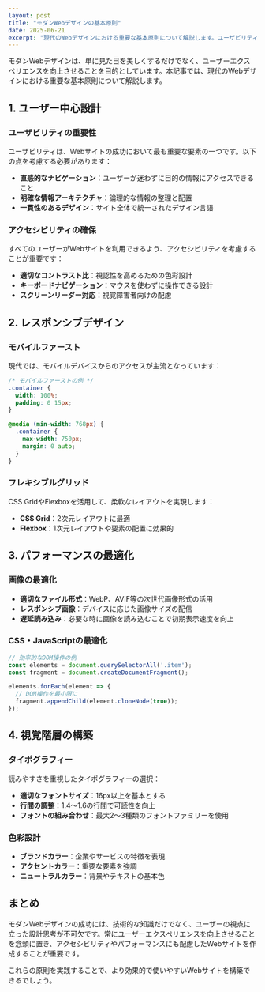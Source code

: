 ```yaml
---
layout: post
title: "モダンWebデザインの基本原則"
date: 2025-06-21
excerpt: "現代のWebデザインにおける重要な基本原則について解説します。ユーザビリティ、アクセシビリティ、パフォーマンスの観点から、効果的なWebサイトを作成するためのガイドラインを紹介します。"
---
```


モダンWebデザインは、単に見た目を美しくするだけでなく、ユーザーエクスペリエンスを向上させることを目的としています。本記事では、現代のWebデザインにおける重要な基本原則について解説します。

## 1. ユーザー中心設計

### ユーザビリティの重要性

ユーザビリティは、Webサイトの成功において最も重要な要素の一つです。以下の点を考慮する必要があります：

- **直感的なナビゲーション**：ユーザーが迷わずに目的の情報にアクセスできること
- **明確な情報アーキテクチャ**：論理的な情報の整理と配置
- **一貫性のあるデザイン**：サイト全体で統一されたデザイン言語

### アクセシビリティの確保

すべてのユーザーがWebサイトを利用できるよう、アクセシビリティを考慮することが重要です：

- **適切なコントラスト比**：視認性を高めるための色彩設計
- **キーボードナビゲーション**：マウスを使わずに操作できる設計
- **スクリーンリーダー対応**：視覚障害者向けの配慮

## 2. レスポンシブデザイン

### モバイルファースト

現代では、モバイルデバイスからのアクセスが主流となっています：

```css
/* モバイルファーストの例 */
.container {
  width: 100%;
  padding: 0 15px;
}

@media (min-width: 768px) {
  .container {
    max-width: 750px;
    margin: 0 auto;
  }
}
```

### フレキシブルグリッド

CSS GridやFlexboxを活用して、柔軟なレイアウトを実現します：

- **CSS Grid**：2次元レイアウトに最適
- **Flexbox**：1次元レイアウトや要素の配置に効果的

## 3. パフォーマンスの最適化

### 画像の最適化

- **適切なファイル形式**：WebP、AVIF等の次世代画像形式の活用
- **レスポンシブ画像**：デバイスに応じた画像サイズの配信
- **遅延読み込み**：必要な時に画像を読み込むことで初期表示速度を向上

### CSS・JavaScriptの最適化

```javascript
// 効率的なDOM操作の例
const elements = document.querySelectorAll('.item');
const fragment = document.createDocumentFragment();

elements.forEach(element => {
  // DOM操作を最小限に
  fragment.appendChild(element.cloneNode(true));
});
```

## 4. 視覚階層の構築

### タイポグラフィー

読みやすさを重視したタイポグラフィーの選択：

- **適切なフォントサイズ**：16px以上を基本とする
- **行間の調整**：1.4〜1.6の行間で可読性を向上
- **フォントの組み合わせ**：最大2〜3種類のフォントファミリーを使用

### 色彩設計

- **ブランドカラー**：企業やサービスの特徴を表現
- **アクセントカラー**：重要な要素を強調
- **ニュートラルカラー**：背景やテキストの基本色

## まとめ

モダンWebデザインの成功には、技術的な知識だけでなく、ユーザーの視点に立った設計思考が不可欠です。常にユーザーエクスペリエンスを向上させることを念頭に置き、アクセシビリティやパフォーマンスにも配慮したWebサイトを作成することが重要です。

これらの原則を実践することで、より効果的で使いやすいWebサイトを構築できるでしょう。